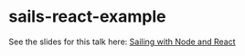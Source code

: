 # sails-react-example

See the slides for this talk here: [Sailing with Node and React](http://ashleysimons.net/sailing-with-node-and-react/)
